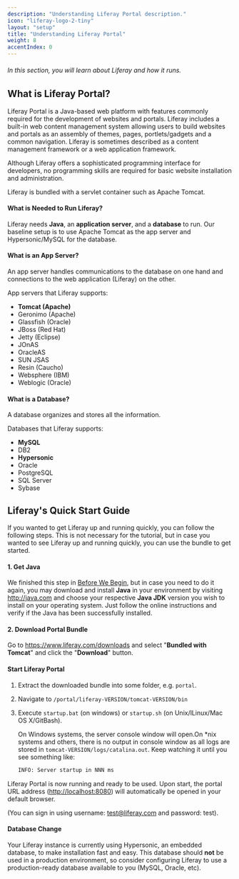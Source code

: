 ```yaml
---
description: "Understanding Liferay Portal description."
icon: "liferay-logo-2-tiny"
layout: "setup"
title: "Understanding Liferay Portal"
weight: 8
accentIndex: 0
---
```


###### In this section, you will learn about Liferay and how it runs.

<article id="whatIsLiferay">

## What is Liferay Portal?

Liferay Portal is a Java-based web platform with features commonly required for the development of websites and portals. Liferay includes a built-in web content management system allowing users to build websites and portals as an assembly of themes, pages, portlets/gadgets and a common navigation. Liferay is sometimes described as a content management framework or a web application framework.

Although Liferay offers a sophisticated programming interface for developers, no programming skills are required for basic website installation and administration.

Liferay is bundled with a servlet container such as Apache Tomcat.

#### What is Needed to Run Liferay?

Liferay needs **Java**, an **application server**, and a **database** to run. Our baseline setup is to use Apache Tomcat as the app server and Hypersonic/MySQL for the database.

#### What is an App Server?

An app server handles communications to the database on one hand and connections to the web application (Liferay) on the other.

App servers that Liferay supports:

- **Tomcat (Apache)**
- Geronimo (Apache)
- Glassfish (Oracle)
- JBoss (Red Hat)
- Jetty (Eclipse)
- JOnAS
- OracleAS
- SUN JSAS
- Resin (Caucho)
- Websphere (IBM)
- Weblogic (Oracle)

#### What is a Database?

A database organizes and stores all the information.

Databases that Liferay supports:

- **MySQL**
- DB2
- **Hypersonic**
- Oracle
- PostgreSQL
- SQL Server
- Sybase

</article>

<article id="quickStart">

## Liferay's Quick Start Guide

If you wanted to get Liferay up and running quickly, you can follow the following steps.  This is not necessary for the tutorial, but in case you wanted to see Liferay up and running quickly, you can use the bundle to get started.

#### 1. Get Java

We finished this step in [Before We Begin](/setup/before-we-begin.md), but in case you need to do it again, you may download and install **Java** in your environment by visiting <http://java.com> and choose your respective **Java JDK** version you wish to install on your operating system. Just follow the online instructions and verify if the Java has been successfully installed.

#### 2. Download Portal Bundle

Go to <https://www.liferay.com/downloads> and select "**Bundled with Tomcat**" and click the "**Download**" button.

#### Start Liferay Portal

1. Extract the downloaded bundle into some folder, e.g. `portal`.
2. Navigate to `/portal/liferay-VERSION/tomcat-VERSION/bin`
3. Execute `startup.bat` (on windows) or `startup.sh` (on Unix/lLinux/Mac OS X/GitBash).

	On Windows systems, the server console window will open.On \*nix systems and others, there is no output in console window as all logs are stored in `tomcat-VERSION/logs/catalina.out`. Keep watching it until you see something like:

	```bash
	INFO: Server startup in NNN ms
	```

Liferay Portal is now running and ready to be used. Upon start, the portal URL address (<http://localhost:8080>) will automatically be opened in your default browser.

(You can sign in using username: test@liferay.com and password: test).

#### Database Change

Your Liferay instance is currently using Hypersonic, an embedded database, to make installation fast and easy. This database should **not** be used in a production environment, so consider configuring Liferay to use a production-ready database available to you (MySQL, Oracle, etc).

</article>